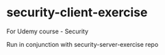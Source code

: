 # security-client-exercise
For Udemy course - Security

Run in conjunction with security-server-exercise repo

